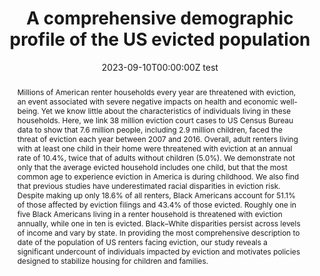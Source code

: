 ---
abstract: Millions of American renter households every year are threatened with eviction, an event associated with severe negative impacts on health and economic well-being. Yet we know little about the characteristics of individuals living in these households. Here, we link 38 million eviction court cases to US Census Bureau data to show that 7.6 million people, including 2.9 million children, faced the threat of eviction each year between 2007 and 2016. Overall, adult renters living with at least one child in their home were threatened with eviction at an annual rate of 10.4%, twice that of adults without children (5.0%). We demonstrate not only that the average evicted household includes one child, but that the most common age to experience eviction in America is during childhood. We also find that previous studies have underestimated racial disparities in eviction risk. Despite making up only 18.6% of all renters, Black Americans account for 51.1% of those affected by eviction filings and 43.4% of those evicted. Roughly one in five Black Americans living in a renter household is threatened with eviction annually, while one in ten is evicted. Black–White disparities persist across levels of income and vary by state. In providing the most comprehensive description to date of the population of US renters facing eviction, our study reveals a significant undercount of individuals impacted by eviction and motivates policies designed to stabilize housing for children and families.
authors:
- admin
- Carl Gershenson
- Peter Hepburn
- Sonya Porter
- Danielle Sandler
- Matthew Desmond
date: "2023-09-10T00:00:00Z test"
doi: ""
featured: false
image:
  focal_point: ""
  preview_only: false
projects: []
publication: '*PNAS*'
publication_short: ""
publication_types:
- "2"
publishDate: "2023-09-10T00:00:00Z"
summary: _Published in **PNAS**._ 
tags:
title: 'A comprehensive demographic profile of the US evicted population'
url_code: ""
url_dataset: ""
url_pdf: "media/Graetz_2023_PNAS.pdf"
url_poster: ""
url_project: ""
url_slides: ""
url_source: ""
url_video: ""
links:
- name: New York Times
  url: https://www.nytimes.com/2023/10/02/upshot/evictions-children-american-renters.html
- name: Blog
  url: https://evictionlab.org/who-is-evicted-in-america/
---